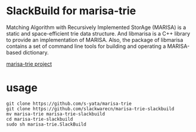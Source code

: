 # SlackBuild for marisa-trie
Matching Algorithm with Recursively Implemented StorAge (MARISA) is a static and space-efficient trie data structure. And libmarisa is a C++ library to provide an implementation of MARISA. Also, the package of libmarisa contains a set of command line tools for building and operating a MARISA-based dictionary.

[marisa-trie project](https://github.com/s-yata/marisa-trie)

# usage

```
git clone https://github.com/s-yata/marisa-trie
git clone https://github.com/slackwarecn/marisa-trie-slackbuild
mv marisa-trie marisa-trie-slackbuild
cd marisa-trie-slackbuild
sudo sh marisa-trie.SlackBuild
```
